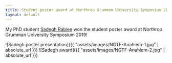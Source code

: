 ```yaml
---
title: Student poster award at Northrop Grumman University Symposium 2019! 
layout: default
---
```


My PhD student [Sadegh Rabiee](http://www.cs.utexas.edu/~srabiee/) won the student poster award at Northrop Grumman University Symposium 2019!

![Sadegh poster presentation]({{ "assets/images/NGTF-Anahiem-1.jpg" | absolute_url }})
![Sadegh award]({{ "assets/images/NGTF-Anahiem-2.jpg" | absolute_url }})
